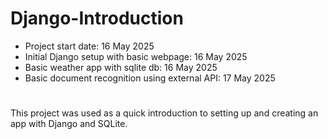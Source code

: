 # Django-Introduction
- Project start date: 16 May 2025
- Initial Django setup with basic webpage: 16 May 2025
- Basic weather app with sqlite db: 16 May 2025
- Basic document recognition using external API: 17 May 2025
# 

This project was used as a quick introduction to setting up and creating an app with Django and SQLite.
